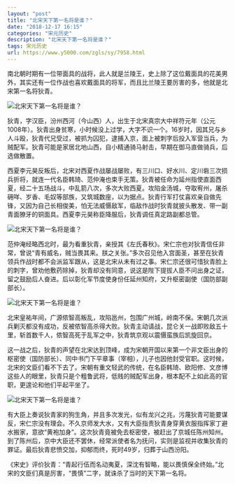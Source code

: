 ```yaml
---
layout: "post"
title: "北宋天下第一名将是谁？"
date: "2018-12-17 16:15"
categories: "宋元历史"
description: "北宋天下第一名将是谁？"
tags: 宋元历史
url: https://www.y5000.com/zgls/sy/7958.html
---
```






南北朝时期有一位带面具的战将，此人就是兰陵王，史上除了这位戴面具的花美男外，其实还有一位作战也喜欢戴面具的将军，而且比兰陵王要厉害的多，他就是北宋第一名将狄青。

![北宋天下第一名将是谁？](/uploads/allimg/161221/6-1612211432325W.JPG)

狄青，字汉臣，汾州西河（今山西）人，出生于北宋真宗大中祥符元年（公元1008年）。狄青出身贫寒，小时候没上过学，大字不识一个。16岁时，因其兄与乡人斗殴，狄青代兄受过，被抓为囚犯，逮捕入京，面上被刺字后投入军营当兵，为贼配军。狄青可能是家居北地山西，自小精通骑马射击，早期在御马直做骑兵，后选做散置。

西夏李元昊反叛后，北宋对西夏作战屡战屡败，有三川口、好水川、定川砦三次损兵折将，就连一代名臣韩琦、范仲淹也束手无策。狄青被任命为延州指使直面西夏，经二十五场战斗，中乱箭八次，多次大败西夏。攻陷金汤城，夺取宥州，屠杀砽咩、岁香、毛奴等部族，又筑城数座，以为据点。狄青行军打仗喜欢亲自做先锋，又因为自己长相俊美，怕无法威慑敌军，临敌作战时狄青就披头散发、带一副青面獠牙的铜面具。西夏李元昊称臣降服后，狄青调任真定路副都总管。

![北宋天下第一名将是谁？](/uploads/allimg/161221/6-161221143341V5.JPG)

范仲淹经略西北时，最为看重狄青，亲授其《左氏春秋》。宋仁宗也对狄青信任非常，曾说“青有威名，贼当畏其来。朕之关张。”多次召见他入宫面圣，甚至在狄青领兵作战时都不会派监军跟从，这是北宋从未有过之事。宋仁宗还很可惜狄青脸上的刺字，曾劝他敷药除掉，狄青却没有同意，说这是陛下提拔人臣不问出身之证，留之鼓励后人奋进。后以彰化军节度使身份任延州知府，又升枢密副使（国防部副部长）。

![北宋天下第一名将是谁？](/uploads/allimg/161221/6-161221143353443.JPG)

北宋皇祐年间，广源侬智高叛乱，攻陷邕州，包围广州城，岭南不保。宋朝几次派兵剿灭都没有成功，反被侬智高杀得大败。狄青主动请战，昆仑关一战即败敌五十里，斩首数千人，侬智高死于乱军之中，狄青筑京观以震慑蛮族后凯旋回京。

这一战之后，狄青的声望在北宋达到顶峰，成为宋朝开国以来第一个非文臣出身的枢密使（国防部长）、同中书门下平章事（宰相），儿子也因他封受官职。这时候，北宋的文臣们看不下去了。宋朝有重文轻武的传统，在名臣韩琦、欧阳修、文彦博这些人的眼里，狄青只是个粗鲁武将，低贱的贼配军出身，根本配不上如此高的官职，更遑论和他们平起平坐了。

![北宋天下第一名将是谁？](/uploads/allimg/161221/6-161221143410391.JPG)

有大臣上奏说狄青家的狗生角，并且多次发光，似有龙兴之兆，污蔑狄青可能要谋反，宋仁宗没有理会。不久京师发大水，又有大臣指责狄青身穿黄衣服指挥家丁避水搬家，意欲“黄袍加身”。这次狄青竟被免去枢密使，被赶出了京城任陈州知州。到了陈州后，京中大臣还不罢休，经常派使者名为抚问，实则是监视并收集狄青的罪证。最后狄青悲愤交加，抑郁而终，死时49岁，归葬于山西汾阳。

《宋史》评价狄青：“青起行伍而名动夷夏，深沈有智略，能以畏慎保全终始。”北宋的文臣们真是厉害，“畏慎”二字，就诛杀了当时的天下第一名将。
